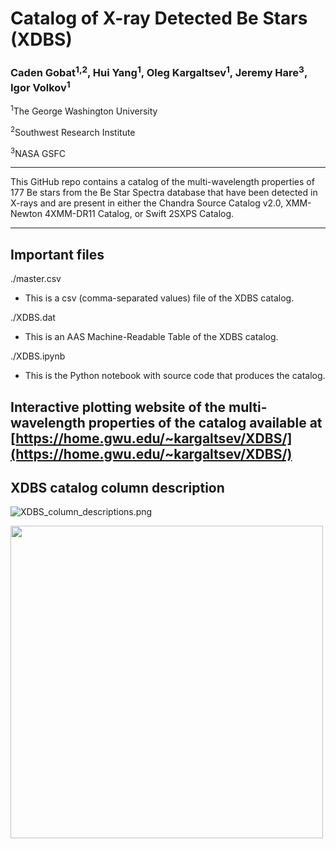 # Catalog of X-ray Detected Be Stars (XDBS)

### Caden Gobat<sup>1,2</sup>, Hui Yang<sup>1</sup>, Oleg Kargaltsev<sup>1</sup>, Jeremy Hare<sup>3</sup>, Igor Volkov<sup>1</sup>
<sup>1</sup>The George Washington University

<sup>2</sup>Southwest Research Institute

<sup>3</sup>NASA GSFC

---

This GitHub repo contains a catalog of the multi-wavelength properties of 177 Be stars from the Be Star Spectra database that have been detected in X-rays and are present in either the Chandra Source Catalog v2.0, XMM-Newton 4XMM-DR11 Catalog, or Swift 2SXPS Catalog. 

---

## Important files

./master.csv 
- This is a csv (comma-separated values) file of the XDBS catalog. 

./XDBS.dat
- This is an AAS Machine-Readable Table of the XDBS catalog. 

./XDBS.ipynb
- This is the Python notebook with source code that produces the catalog. 

## Interactive plotting website of the multi-wavelength properties of the catalog available at [https://home.gwu.edu/~kargaltsev/XDBS/](https://home.gwu.edu/~kargaltsev/XDBS/)

## XDBS catalog column description

![XDBS_column_descriptions.png](https://github.com/huiyang-astro/XDBS/blob/main/XDBS_column_descriptions.png)

<a href="url"><img src="https://github.com/huiyang-astro/XDBS/blob/main/XDBS_column_descriptions.png" align="left" width="500" ></a>



